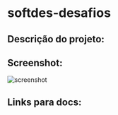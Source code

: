 # softdes-desafios

## Descrição do projeto:

## Screenshot:
![screenshot](images/)

## Links para docs:
